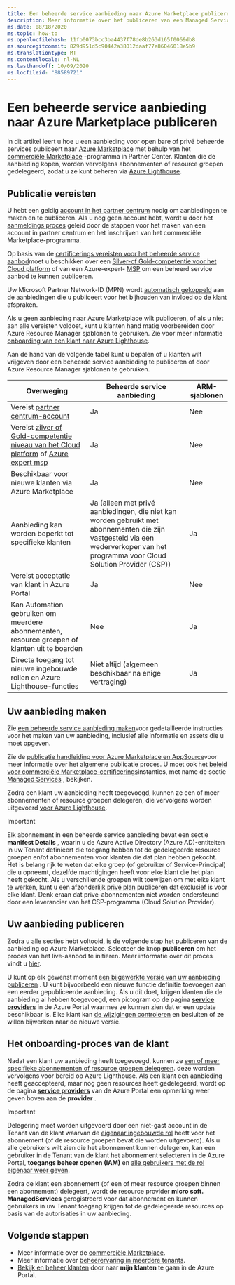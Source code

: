 ```yaml
---
title: Een beheerde service aanbieding naar Azure Marketplace publiceren
description: Meer informatie over het publiceren van een Managed Service-aanbod waarmee klanten naar Azure Lighthouse worden geleid.
ms.date: 08/18/2020
ms.topic: how-to
ms.openlocfilehash: 11fb0073bcc3ba4437f78de8b263d165f0069db8
ms.sourcegitcommit: 829d951d5c90442a38012daaf77e86046018e5b9
ms.translationtype: MT
ms.contentlocale: nl-NL
ms.lasthandoff: 10/09/2020
ms.locfileid: "88589721"
---
```

# <a name="publish-a-managed-service-offer-to-azure-marketplace"></a>Een beheerde service aanbieding naar Azure Marketplace publiceren

In dit artikel leert u hoe u een aanbieding voor open bare of privé beheerde services publiceert naar [Azure Marketplace](https://azuremarketplace.microsoft.com) met behulp van het [commerciële Marketplace](../../marketplace/partner-center-portal/commercial-marketplace-overview.md) -programma in Partner Center. Klanten die de aanbieding kopen, worden vervolgens abonnementen of resource groepen gedelegeerd, zodat u ze kunt beheren via [Azure Lighthouse](../overview.md).

## <a name="publishing-requirements"></a>Publicatie vereisten

U hebt een geldig [account in het partner centrum](../../marketplace/partner-center-portal/create-account.md) nodig om aanbiedingen te maken en te publiceren. Als u nog geen account hebt, wordt u door het [aanmeldings proces](https://aka.ms/joinmarketplace) geleid door de stappen voor het maken van een account in partner centrum en het inschrijven van het commerciële Marketplace-programma.

Op basis van de [certificerings vereisten voor het beheerde service aanbod](/legal/marketplace/certification-policies#7004-business-requirements)moet u beschikken over een [Silver-of Gold-competentie voor het Cloud platform](/partner-center/learn-about-competencies) of van een Azure-expert- [MSP](https://partner.microsoft.com/membership/azure-expert-msp) om een beheerd service aanbod te kunnen publiceren.

Uw Microsoft Partner Network-ID (MPN) wordt [automatisch gekoppeld](../../cost-management-billing/manage/link-partner-id.md) aan de aanbiedingen die u publiceert voor het bijhouden van invloed op de klant afspraken.

Als u geen aanbieding naar Azure Marketplace wilt publiceren, of als u niet aan alle vereisten voldoet, kunt u klanten hand matig voorbereiden door Azure Resource Manager sjablonen te gebruiken. Zie voor meer informatie [onboarding van een klant naar Azure Lighthouse](onboard-customer.md).

Aan de hand van de volgende tabel kunt u bepalen of u klanten wilt vrijgeven door een beheerde service aanbieding te publiceren of door Azure Resource Manager sjablonen te gebruiken.

|**Overweging**  |**Beheerde service aanbieding**  |**ARM-sjablonen**  |
|---------|---------|---------|
|Vereist [partner centrum-account](../../marketplace/partner-center-portal/create-account.md)   |Ja         |Nee        |
|Vereist [zilver of Gold-competentie niveau van het Cloud platform](/partner-center/learn-about-competencies) of [Azure expert msp](https://partner.microsoft.com/membership/azure-expert-msp)      |Ja         |Nee         |
|Beschikbaar voor nieuwe klanten via Azure Marketplace     |Ja     |Nee       |
|Aanbieding kan worden beperkt tot specifieke klanten     |Ja (alleen met privé aanbiedingen, die niet kan worden gebruikt met abonnementen die zijn vastgesteld via een wederverkoper van het programma voor Cloud Solution Provider (CSP))         |Ja         |
|Vereist acceptatie van klant in Azure Portal     |Ja     |Nee   |
|Kan Automation gebruiken om meerdere abonnementen, resource groepen of klanten uit te boarden |Nee     |Ja    |
|Directe toegang tot nieuwe ingebouwde rollen en Azure Lighthouse-functies     |Niet altijd (algemeen beschikbaar na enige vertraging)         |Ja         |

## <a name="create-your-offer"></a>Uw aanbieding maken

Zie [een beheerde service aanbieding maken](../../marketplace/partner-center-portal/create-new-managed-service-offer.md)voor gedetailleerde instructies voor het maken van uw aanbieding, inclusief alle informatie en assets die u moet opgeven.

Zie de [publicatie handleiding voor Azure Marketplace en AppSource](../../marketplace/marketplace-publishers-guide.md)voor meer informatie over het algemene publicatie proces. U moet ook het [beleid voor commerciële Marketplace-certificerings](/legal/marketplace/certification-policies)instanties, met name de sectie [Managed Services](/legal/marketplace/certification-policies#700-managed-services) , bekijken.

Zodra een klant uw aanbieding heeft toegevoegd, kunnen ze een of meer abonnementen of resource groepen delegeren, die vervolgens worden uitgevoerd [voor Azure Lighthouse](#the-customer-onboarding-process).

> [!IMPORTANT]
> Elk abonnement in een beheerde service aanbieding bevat een sectie **manifest Details** , waarin u de Azure Active Directory (Azure AD)-entiteiten in uw Tenant definieert die toegang hebben tot de gedelegeerde resource groepen en/of abonnementen voor klanten die dat plan hebben gekocht. Het is belang rijk te weten dat elke groep (of gebruiker of Service-Principal) die u opneemt, dezelfde machtigingen heeft voor elke klant die het plan heeft gekocht. Als u verschillende groepen wilt toewijzen om met elke klant te werken, kunt u een afzonderlijk [privé plan](../../marketplace/private-offers.md) publiceren dat exclusief is voor elke klant. Denk eraan dat privé-abonnementen niet worden ondersteund door een leverancier van het CSP-programma (Cloud Solution Provider).

## <a name="publish-your-offer"></a>Uw aanbieding publiceren

Zodra u alle secties hebt voltooid, is de volgende stap het publiceren van de aanbieding op Azure Marketplace. Selecteer de knop **publiceren** om het proces van het live-aanbod te initiëren. Meer informatie over dit proces vindt u [hier](../../marketplace/partner-center-portal/create-new-managed-service-offer.md#publish). 

U kunt op elk gewenst moment [een bijgewerkte versie van uw aanbieding publiceren](../..//marketplace/partner-center-portal/update-existing-offer.md) . U kunt bijvoorbeeld een nieuwe functie definitie toevoegen aan een eerder gepubliceerde aanbieding. Als u dit doet, krijgen klanten die de aanbieding al hebben toegevoegd, een pictogram op de pagina [**service providers**](view-manage-service-providers.md) in de Azure Portal waarmee ze kunnen zien dat er een update beschikbaar is. Elke klant kan [de wijzigingen controleren](view-manage-service-providers.md#update-service-provider-offers) en besluiten of ze willen bijwerken naar de nieuwe versie. 

## <a name="the-customer-onboarding-process"></a>Het onboarding-proces van de klant

Nadat een klant uw aanbieding heeft toegevoegd, kunnen ze [een of meer specifieke abonnementen of resource groepen delegeren](view-manage-service-providers.md#delegate-resources). deze worden vervolgens voor bereid op Azure Lighthouse. Als een klant een aanbieding heeft geaccepteerd, maar nog geen resources heeft gedelegeerd, wordt op de pagina [**service providers**](view-manage-service-providers.md) van de Azure Portal een opmerking weer geven boven aan de **provider** .

> [!IMPORTANT]
> Delegering moet worden uitgevoerd door een niet-gast account in de Tenant van de klant waarvan de [eigenaar ingebouwde rol](../../role-based-access-control/built-in-roles.md#owner) heeft voor het abonnement (of de resource groepen bevat die worden uitgevoerd). Als u alle gebruikers wilt zien die het abonnement kunnen delegeren, kan een gebruiker in de Tenant van de klant het abonnement selecteren in de Azure Portal, **toegangs beheer openen (IAM)** en [alle gebruikers met de rol eigenaar weer geven](../../role-based-access-control/role-assignments-list-portal.md#list-owners-of-a-subscription).

Zodra de klant een abonnement (of een of meer resource groepen binnen een abonnement) delegeert, wordt de resource provider **micro soft. ManagedServices** geregistreerd voor dat abonnement en kunnen gebruikers in uw Tenant toegang krijgen tot de gedelegeerde resources op basis van de autorisaties in uw aanbieding.

## <a name="next-steps"></a>Volgende stappen

- Meer informatie over de [commerciële Marketplace](../../marketplace/partner-center-portal/commercial-marketplace-overview.md).
- Meer informatie over [beheerervaring in meerdere tenants](../concepts/cross-tenant-management-experience.md).
- [Bekijk en beheer klanten](view-manage-customers.md) door naar **mijn klanten** te gaan in de Azure Portal.
